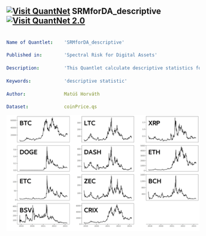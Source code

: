 ## [<img src="https://github.com/QuantLet/Styleguide-and-FAQ/blob/master/pictures/qloqo.png" alt="Visit QuantNet">](http://quantlet.de/) **SRMforDA_descriptive** [<img src="https://github.com/QuantLet/Styleguide-and-FAQ/blob/master/pictures/QN2.png" width="60" alt="Visit QuantNet 2.0">](http://quantlet.de/)

```yaml

Name of Quantlet:    'SRMforDA_descriptive'

Published in:        'Spectral Risk for Digital Assets'

Description:         'This Quantlet calculate descriptive statistics for data used in papaer Spectral Risk for Digital Assets'

Keywords:            'descriptive statistic'

Author:              Matúš Horváth

Dataset:             coinPrice.qs

```

![Picture1](Output/Crypto_price.jpg)